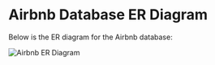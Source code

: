 # Airbnb Database ER Diagram

Below is the ER diagram for the Airbnb database:

![Airbnb ER Diagram](alx-airbnb-database/images/ER_Diagram.png)
